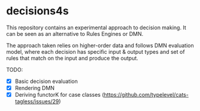 # decisions4s

This repository contains an experimental approach to decision making. 
It can be seen as an alternative to Rules Engines or DMN.

The approach taken relies on higher-order data and follows DMN evaluation model, where each decision has specific 
input & output types and set of rules that match on the input and produce the output. 

TODO:
* [x] Basic decision evaluation
* [x] Rendering DMN
* [x] Deriving functorK for case classes (https://github.com/typelevel/cats-tagless/issues/29)
